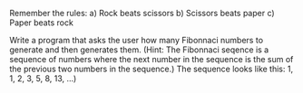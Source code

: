 Remember the rules:
a) Rock beats scissors
b) Scissors beats paper
c) Paper beats rock


Write a program that asks the user how many Fibonnaci numbers to generate and then generates them. 
(Hint: The Fibonnaci seqence is a sequence of numbers where the next number in the sequence 
is the sum of the previous two numbers in the sequence.) 
The sequence looks like this: 1, 1, 2, 3, 5, 8, 13, …)

